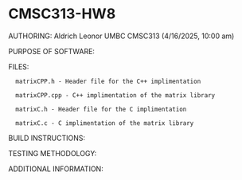 # CMSC313-HW8

AUTHORING: Aldrich Leonor UMBC CMSC313 (4/16/2025, 10:00 am)

PURPOSE OF SOFTWARE: 

FILES:

      matrixCPP.h - Header file for the C++ implimentation
      
      matrixCPP.cpp - C++ implimentation of the matrix library 
      
      matrixC.h - Header file for the C implimentation
      
      matrixC.c - C implimentation of the matrix library
     
BUILD INSTRUCTIONS: 

TESTING METHODOLOGY: 

ADDITIONAL INFORMATION:
